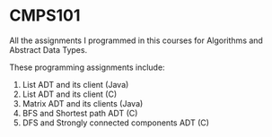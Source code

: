 # CMPS101
All the assignments I programmed in this courses for Algorithms and Abstract Data Types.

These programming assignments include:
1. List ADT and its client (Java)
2. List ADT and its client (C)
3. Matrix ADT and its clients (Java)
4. BFS and Shortest path ADT (C)
5. DFS and Strongly connected components ADT (C)
